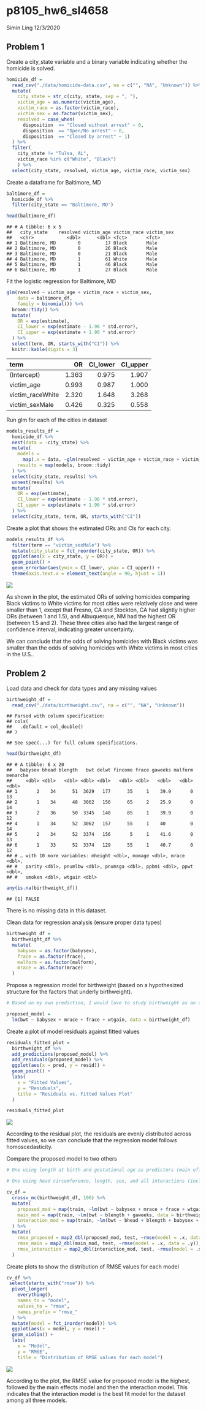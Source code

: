 p8105\_hw6\_sl4658
================
Simin Ling
12/3/2020

## Problem 1

Create a city\_state variable and a binary variable indicating whether
the homicide is solved.

``` r
homicide_df = 
  read_csv("./data/homicide-data.csv", na = c("", "NA", "Unknown")) %>% 
  mutate(
    city_state = str_c(city, state, sep = ", "),
    victim_age = as.numeric(victim_age),
    victim_race = as.factor(victim_race),
    victim_sex = as.factor(victim_sex),
    resolved = case_when(
      disposition  == "Closed without arrest" ~ 0,
      disposition  == "Open/No arrest" ~ 0,
      disposition  == "Closed by arrest" ~ 1)
  ) %>% 
  filter(
    city_state != "Tulsa, AL",
    victim_race %in% c("White", "Black")
    ) %>% 
  select(city_state, resolved, victim_age, victim_race, victim_sex)
```

Create a dataframe for Baltimore, MD

``` r
baltimore_df = 
  homicide_df %>%
  filter(city_state == "Baltimore, MD")

head(baltimore_df)
```

    ## # A tibble: 6 x 5
    ##   city_state    resolved victim_age victim_race victim_sex
    ##   <chr>            <dbl>      <dbl> <fct>       <fct>     
    ## 1 Baltimore, MD        0         17 Black       Male      
    ## 2 Baltimore, MD        0         26 Black       Male      
    ## 3 Baltimore, MD        0         21 Black       Male      
    ## 4 Baltimore, MD        1         61 White       Male      
    ## 5 Baltimore, MD        1         46 Black       Male      
    ## 6 Baltimore, MD        1         27 Black       Male

Fit the logistic regression for Baltimore, MD

``` r
glm(resolved ~ victim_age + victim_race + victim_sex, 
    data = baltimore_df,
    family = binomial()) %>%
  broom::tidy() %>%
  mutate(
    OR = exp(estimate),
    CI_lower = exp(estimate - 1.96 * std.error),
    CI_upper = exp(estimate + 1.96 * std.error)
  ) %>%
  select(term, OR, starts_with("CI")) %>% 
  knitr::kable(digits = 3)
```

| term              |    OR | CI\_lower | CI\_upper |
| :---------------- | ----: | --------: | --------: |
| (Intercept)       | 1.363 |     0.975 |     1.907 |
| victim\_age       | 0.993 |     0.987 |     1.000 |
| victim\_raceWhite | 2.320 |     1.648 |     3.268 |
| victim\_sexMale   | 0.426 |     0.325 |     0.558 |

Run glm for each of the cities in dataset

``` r
models_results_df = 
  homicide_df %>%
  nest(data = -city_state) %>% 
  mutate(
    models = 
      map(.x = data, ~glm(resolved ~ victim_age + victim_race + victim_sex, data = .x, family = binomial())), 
    results = map(models, broom::tidy)
  ) %>% 
  select(city_state, results) %>% 
  unnest(results) %>% 
  mutate(
    OR = exp(estimate),
    CI_lower = exp(estimate - 1.96 * std.error),
    CI_upper = exp(estimate + 1.96 * std.error)
  ) %>% 
  select(city_state, term, OR, starts_with("CI"))
```

Create a plot that shows the estimated ORs and CIs for each city.

``` r
models_results_df %>% 
  filter(term == "victim_sexMale") %>% 
  mutate(city_state = fct_reorder(city_state, OR)) %>% 
  ggplot(aes(x = city_state, y = OR)) +
  geom_point() +
  geom_errorbar(aes(ymin = CI_lower, ymax = CI_upper)) +
  theme(axis.text.x = element_text(angle = 90, hjust = 1))
```

![](p8105_hw6_sl4658_files/figure-gfm/unnamed-chunk-5-1.png)<!-- -->

As shown in the plot, the estimated ORs of solving homicides comparing
Black victims to White victims for most cities were relatively close and
were smaller than 1, except that Fresno, CA and Stockton, CA had
slightly higher ORs (between 1 and 1.5), and Albuquerque, NM had the
highest OR (between 1.5 and 2). These three cities also had the largest
range of confidence interval, indicating greater uncertainty.

We can conclude that the odds of solving homicides with Black victims
was smaller than the odds of solving homicides with White victims in
most cities in the U.S..

## Problem 2

Load data and check for data types and any missing values

``` r
birthweight_df = 
  read_csv("./data/birthweight.csv", na = c("", "NA", "Unknown"))
```

    ## Parsed with column specification:
    ## cols(
    ##   .default = col_double()
    ## )

    ## See spec(...) for full column specifications.

``` r
head(birthweight_df)
```

    ## # A tibble: 6 x 20
    ##   babysex bhead blength   bwt delwt fincome frace gaweeks malform menarche
    ##     <dbl> <dbl>   <dbl> <dbl> <dbl>   <dbl> <dbl>   <dbl>   <dbl>    <dbl>
    ## 1       2    34      51  3629   177      35     1    39.9       0       13
    ## 2       1    34      48  3062   156      65     2    25.9       0       14
    ## 3       2    36      50  3345   148      85     1    39.9       0       12
    ## 4       1    34      52  3062   157      55     1    40         0       14
    ## 5       2    34      52  3374   156       5     1    41.6       0       13
    ## 6       1    33      52  3374   129      55     1    40.7       0       12
    ## # … with 10 more variables: mheight <dbl>, momage <dbl>, mrace <dbl>,
    ## #   parity <dbl>, pnumlbw <dbl>, pnumsga <dbl>, ppbmi <dbl>, ppwt <dbl>,
    ## #   smoken <dbl>, wtgain <dbl>

``` r
any(is.na(birthweight_df)) 
```

    ## [1] FALSE

There is no missing data in this dataset.

Clean data for regression analysis (ensure proper data types)

``` r
birthweight_df = 
  birthweight_df %>%
  mutate(
    babysex = as.factor(babysex),
    frace = as.factor(frace),
    malform = as.factor(malform),
    mrace = as.factor(mrace)
  )
```

Propose a regression model for birthweight (based on a hypothesized
structure for the factors that underly birthweight).

``` r
# Based on my own prediction, I would love to study birthweight as an outcome that may depend on baby sex, father's and mother's race, and mother's weight gain during pregnancy.

proposed_model = 
  lm(bwt ~ babysex + mrace + frace + wtgain, data = birthweight_df)
```

Create a plot of model residuals against fitted values

``` r
residuals_fitted_plot = 
  birthweight_df %>% 
  add_predictions(proposed_model) %>% 
  add_residuals(proposed_model) %>% 
  ggplot(aes(x = pred, y = resid)) +
  geom_point() +
  labs(
    x = "Fitted Values",
    y = "Residuals",
    title = "Residuals vs. Fitted Values Plot"
  )

residuals_fitted_plot
```

![](p8105_hw6_sl4658_files/figure-gfm/unnamed-chunk-9-1.png)<!-- -->

According to the residual plot, the residuals are evenly distributed
across fitted values, so we can conclude that the regression model
follows homoscedasticity.

Compare the proposed model to two others

``` r
# One using length at birth and gestational age as predictors (main effects only)

# One using head circumference, length, sex, and all interactions (including the three-way interaction) between these

cv_df = 
  crossv_mc(birthweight_df, 100) %>%
  mutate(
    proposed_mod = map(train, ~lm(bwt ~ babysex + mrace + frace + wtgain, data = birthweight_df)),
    main_mod = map(train, ~lm(bwt ~ blength + gaweeks, data = birthweight_df)),
    interaction_mod = map(train, ~lm(bwt ~ bhead + blength + babysex + bhead*blength + blength*babysex + bhead*babysex + bhead*blength*babysex, data = .x))
  ) %>%
  mutate(
    rmse_proposed = map2_dbl(proposed_mod, test, ~rmse(model = .x, data = .y)),
    rmse_main = map2_dbl(main_mod, test, ~rmse(model = .x, data = .y)),
    rmse_interaction = map2_dbl(interaction_mod, test, ~rmse(model = .x, data = .y))
  )
```

Create plots to show the distribution of RMSE values for each model

``` r
cv_df %>%
 select(starts_with("rmse")) %>% 
  pivot_longer(
    everything(),
    names_to = "model",
    values_to = "rmse",
    names_prefix = "rmse_"
  ) %>% 
  mutate(model = fct_inorder(model)) %>% 
  ggplot(aes(x = model, y = rmse)) + 
  geom_violin() +
  labs(
    x = "Model",
    y = "RMSE",
    title = "Distribution of RMSE values for each model")
```

![](p8105_hw6_sl4658_files/figure-gfm/unnamed-chunk-11-1.png)<!-- -->

According to the plot, the RMSE value for proposed model is the highest,
followed by the main effects model and then the interaction model. This
indicates that the interaction model is the best fit model for the
dataset among all three models.
